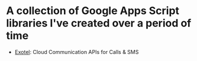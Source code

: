 # A collection of Google Apps Script libraries I've created over a period of time

- [Exotel](http://exotel.com/): Cloud Communication APIs for Calls & SMS
